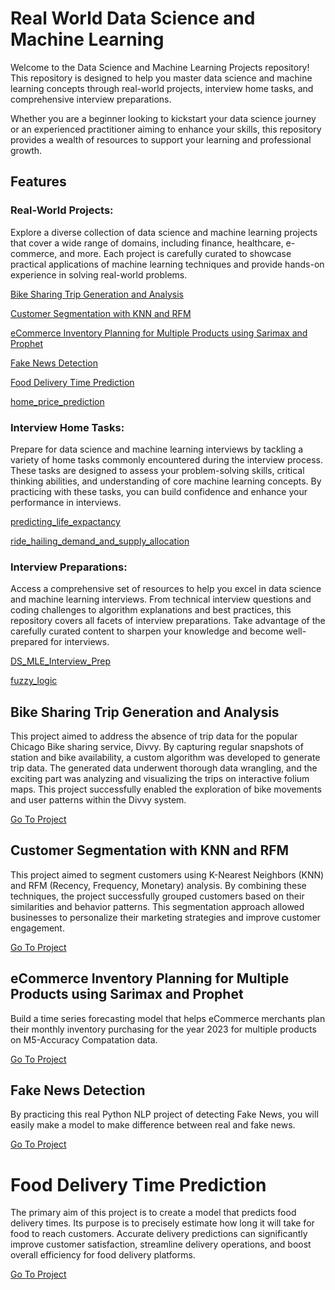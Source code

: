 # Real World Data Science and Machine Learning

Welcome to the Data Science and Machine Learning Projects repository! This repository is designed to help you master data science and machine learning concepts through real-world projects, interview home tasks, and comprehensive interview preparations.

Whether you are a beginner looking to kickstart your data science journey or an experienced practitioner aiming to enhance your skills, this repository provides a wealth of resources to support your learning and professional growth.




## Features

### Real-World Projects:
Explore a diverse collection of data science and machine learning projects that cover a wide range of domains, including finance, healthcare, e-commerce, and more. Each project is carefully curated to showcase practical applications of machine learning techniques and provide hands-on experience in solving real-world problems.

<!-- no toc -->

[Bike Sharing Trip Generation and Analysis](#bike-sharing-trip-generation-and-analysis)

[Customer Segmentation with KNN and RFM](#customer-segmentation-with-knn-and-rfm)

[eCommerce Inventory Planning for Multiple Products using Sarimax and Prophet](#eCommerce-inventory-planning-for-multiple-products-using-sarimax-and-prophet)

[Fake News Detection](#fake-news-detection)

[Food Delivery Time Prediction](#food-delivery-time-prediction)

[home_price_prediction](home_price_prediction)

### Interview Home Tasks:
Prepare for data science and machine learning interviews by tackling a variety of home tasks commonly encountered during the interview process. These tasks are designed to assess your problem-solving skills, critical thinking abilities, and understanding of core machine learning concepts. By practicing with these tasks, you can build confidence and enhance your performance in interviews.

<!-- no toc -->

[predicting_life_expactancy](predicting_life_expactancy)

[ride_hailing_demand_and_supply_allocation](ride_hailing_demand_and_supply_allocation)

### Interview Preparations: 
Access a comprehensive set of resources to help you excel in data science and machine learning interviews. From technical interview questions and coding challenges to algorithm explanations and best practices, this repository covers all facets of interview preparations. Take advantage of the carefully curated content to sharpen your knowledge and become well-prepared for interviews.

<!-- no toc -->

[DS_MLE_Interview_Prep](DS_MLE_Interview_Prep)

[fuzzy_logic](fuzzy_logic)


## Bike Sharing Trip Generation and Analysis

This project aimed to address the absence of trip data for the popular Chicago Bike sharing service, Divvy. By capturing regular snapshots of station and bike availability, a custom algorithm was developed to generate trip data. The generated data underwent thorough data wrangling, and the exciting part was analyzing and visualizing the trips on interactive folium maps. This project successfully enabled the exploration of bike movements and user patterns within the Divvy system.

[Go To Project](https://github.com/aidenerdogan/Real_Wolrd_DS_and_ML/tree/edit_readme/bike_sharing_trip_generation_and_analysis)

## Customer Segmentation with KNN and RFM

This project aimed to segment customers using K-Nearest Neighbors (KNN) and RFM (Recency, Frequency, Monetary) analysis. By combining these techniques, the project successfully grouped customers based on their similarities and behavior patterns. This segmentation approach allowed businesses to personalize their marketing strategies and improve customer engagement.

[Go To Project](https://github.com/aidenerdogan/Real_Wolrd_DS_and_ML/tree/edit_readme/cutomer_segmentation)

## eCommerce Inventory Planning for Multiple Products using Sarimax and Prophet

Build a time series forecasting model that helps eCommerce merchants plan their monthly inventory purchasing for the year 2023 for multiple products on M5-Accuracy Compatation data.

[Go To Project](https://github.com/aidenerdogan/Real_Wolrd_DS_and_ML/tree/edit_readme/eCommerce_inventory_planning)

## Fake News Detection

By practicing this real Python NLP project of detecting Fake News,
you will easily make a model to make difference between real and
fake news. 

[Go To Project](https://github.com/aidenerdogan/Real_Wolrd_DS_and_ML/tree/edit_readme/fake_news_detection)


# Food Delivery Time Prediction
The primary aim of this project is to create a model that predicts food delivery times. Its purpose is to precisely estimate how long it will take for food to reach customers. Accurate delivery predictions can significantly improve customer satisfaction, streamline delivery operations, and boost overall efficiency for food delivery platforms.

[Go To Project](https://github.com/aidenerdogan/Real_Wolrd_DS_and_ML/tree/edit_readme/food_delivery_predictions)


